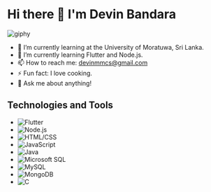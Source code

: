 # Hi there 👋 I'm Devin Bandara

![giphy](https://github.com/Devin-Bandara/Devin-Bandara/assets/122140695/7324123d-8bab-4275-b22c-5c6f89c6670a)


- 🌱 I’m currently learning at the University of Moratuwa, Sri Lanka.
- 🌱 I’m currently learning Flutter and Node.js.
- 📫 How to reach me: devinmmcs@gmail.com
- ⚡ Fun fact: I love cooking.
- 💬 Ask me about anything!

## Technologies and Tools
- ![Flutter](https://material.io/resources/icons/?icon=flutter&style=baseline)
- ![Node.js](https://material.io/resources/icons/?icon=fiber_smart_record&style=baseline)
- ![HTML/CSS](https://material.io/resources/icons/?icon=language&style=baseline)
- ![JavaScript](https://material.io/resources/icons/?icon=code&style=baseline)
- ![Java](https://material.io/resources/icons/?icon=code&style=baseline)
- ![Microsoft SQL](https://material.io/resources/icons/?icon=storage&style=baseline)
- ![MySQL](https://material.io/resources/icons/?icon=storage&style=baseline)
- ![MongoDB](https://material.io/resources/icons/?icon=storage&style=baseline)
- ![C](https://material.io/resources/icons/?icon=code&style=baseline)


<!--
**Devin-Bandara/Devin-Bandara** is a ✨ _special_ ✨ repository because its `README.md` (this file) appears on your GitHub profile.

Here are some ideas to get you started:

- 🔭 I’m currently working on ...
- 🌱 I’m currently learning ...
- 👯 I’m looking to collaborate on ...
- 🤔 I’m looking for help with ...
- 💬 Ask me about ...
- 📫 How to reach me: ...
- 😄 Pronouns: ...
- ⚡ Fun fact: ...
-->
